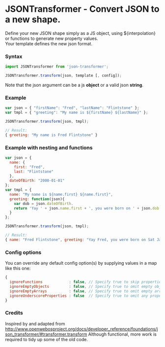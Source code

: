 # JSONTransformer - Convert JSON to a new shape.

Define your new JSON shape simply as a JS object, using ${interpolation} or functions to generate new property values.
<br>
Your template defines the new json format.

### Syntax
```js
import JSONTransformer from 'json-transformer';

JSONTransformer.transform(json, template [, config]);
```
Note that the json argument can be a js **object** or a valid json **string**.

### Example
```js
var json = { "firstName": "Fred", "lastName": "Flintstone" };
var tmpl = { "greeting": "My name is ${firstName} ${lastName}" };

JSONTransformer.transform(json, tmpl);

// Result:
{ greeting: "My name is Fred Flintstone" }
```

### Example with nesting and functions
```js
var json = {
  name: {
    first: "Fred",
    last: "Flintstone"
  },
  dateOfBirth: "2000-01-01"
};
var tmpl = {
  name: "My name is ${name.first} ${name.first}",
  greeting: function(json){
    var dob = json.dateOfBirth.
    return 'Yay ' + json.name.first + ', you were born on ' + json.dob.toDateString();
  }
};

JSONTransformer.transform(json, tmpl);

// Result:
{ name: "Fred Flintstone", greeting: "Yay Fred, you were born on Sat Jan 01 2000" }
```

### Config options

You can override any default config option(s) by supplying values in a map like this one:

```js
{
  ignoreFunctions            : false, // Specify true to skip properties that are defined in your template as functions.
  ignoreEmptyObjects         : false, // Specify true to omit empty objects from the result.
  ignoreEmptyArrays          : false, // Specify true to omit empty arrays from the result.
  ignoreUnderscoreProperties : false  // Specify true to omit any properties that begin with an underscore.
}
```


### Credits
Inspired by and adapted from http://www.openwebosproject.org/docs/developer_reference/foundations/json_transformer/#transformer.transform
Although functional, more work is required to tidy up some of the old code.
